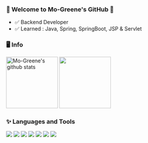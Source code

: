 ### 👋 Welcome to Mo-Greene's GitHub 💋
- ✅ Backend Developer
- ✅ Learned : Java, Spring, SpringBoot, JSP & Servlet


### 🖥️ Info
<a href="https://github.com/Mo-Greene"><img style="height:140px" src="https://github-readme-stats.vercel.app/api?username=Mo-Greene&show_icons=true&include_all_commits=true&theme=white&hide_border=true" alt="Mo-Greene's github stats" /></a>
<a href="https://opgc.me/#/users/mo-greene" target="_blank"><img style="height:140px" src="https://api.opgc.me/githubs/users/mo-greene/tag/?theme=basic" /></a>

### ✨ Languages and Tools
<img src="https://img.shields.io/badge/Java-007396?style=flat-square&logo=Java&logoColor=purple"/> <img src="https://img.shields.io/badge/Spring-3DDC84?style=flat-square&logo=Spring&logoColor=white"/> <img src="https://img.shields.io/badge/SpringBoot-6DB33F?style=flat-square&logo=SpringBoot&logoColor=green"/> <img src="https://img.shields.io/badge/Javascript-F7DF1E?style=flat-square&logo=Javascript&logoColor=white"/> <img src="https://img.shields.io/badge/Github-181717?style=flat-square&logo=Github&logoColor=white"/> <img src="https://img.shields.io/badge/MariaDB-003545?style=flat-square&logo=MariaDB&logoColor=white"/> <img src="https://img.shields.io/badge/MySQL-4479A1?style=flat-square&logo=MySQL&logoColor=white"/> 
  

